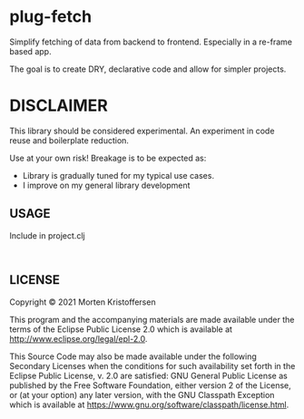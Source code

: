 # plug-fetch

Simplify fetching of data from backend to frontend. Especially in a re-frame based app.

The goal is to create DRY, declarative code and allow for simpler projects.

# DISCLAIMER

This library should be considered experimental. An experiment in code reuse and boilerplate reduction.

Use at your own risk! Breakage is to be expected as:

- Library is gradually tuned for my typical use cases.
- I improve on my general library development

## USAGE

Include in project.clj

```

```

```

```

## LICENSE

Copyright © 2021 Morten Kristoffersen

This program and the accompanying materials are made available under the terms of the Eclipse Public License 2.0 which
is available at
http://www.eclipse.org/legal/epl-2.0.

This Source Code may also be made available under the following Secondary Licenses when the conditions for such
availability set forth in the Eclipse Public License, v. 2.0 are satisfied: GNU General Public License as published by
the Free Software Foundation, either version 2 of the License, or (at your option) any later version, with the GNU
Classpath Exception which is available at https://www.gnu.org/software/classpath/license.html.
